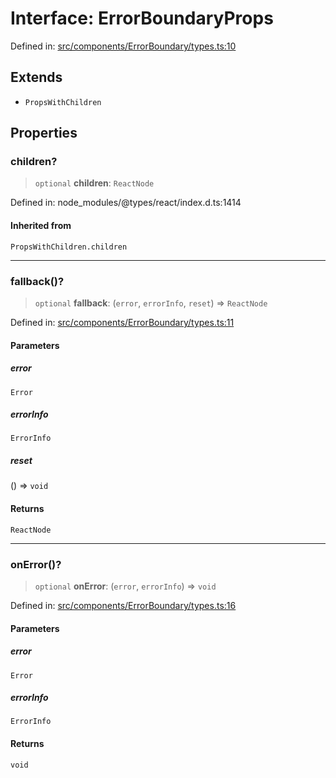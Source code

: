 # Interface: ErrorBoundaryProps

Defined in: [src/components/ErrorBoundary/types.ts:10](https://github.com/laruss/react-text-game/blob/56d052e07c46af6beb5ea69677296eefae694e61/packages/ui/src/components/ErrorBoundary/types.ts#L10)

## Extends

- `PropsWithChildren`

## Properties

### children?

> `optional` **children**: `ReactNode`

Defined in: node\_modules/@types/react/index.d.ts:1414

#### Inherited from

`PropsWithChildren.children`

***

### fallback()?

> `optional` **fallback**: (`error`, `errorInfo`, `reset`) => `ReactNode`

Defined in: [src/components/ErrorBoundary/types.ts:11](https://github.com/laruss/react-text-game/blob/56d052e07c46af6beb5ea69677296eefae694e61/packages/ui/src/components/ErrorBoundary/types.ts#L11)

#### Parameters

##### error

`Error`

##### errorInfo

`ErrorInfo`

##### reset

() => `void`

#### Returns

`ReactNode`

***

### onError()?

> `optional` **onError**: (`error`, `errorInfo`) => `void`

Defined in: [src/components/ErrorBoundary/types.ts:16](https://github.com/laruss/react-text-game/blob/56d052e07c46af6beb5ea69677296eefae694e61/packages/ui/src/components/ErrorBoundary/types.ts#L16)

#### Parameters

##### error

`Error`

##### errorInfo

`ErrorInfo`

#### Returns

`void`
